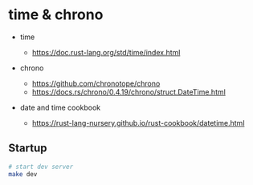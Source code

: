 # time & chrono

- time
  - https://doc.rust-lang.org/std/time/index.html
- chrono
  - https://github.com/chronotope/chrono
  - https://docs.rs/chrono/0.4.19/chrono/struct.DateTime.html

- date and time cookbook
  - https://rust-lang-nursery.github.io/rust-cookbook/datetime.html

## Startup

```bash
# start dev server
make dev
```
